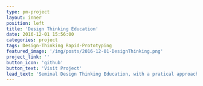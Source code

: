 ```yaml
---
type: pm-project
layout: inner
position: left
title: 'Design Thinking Education'
date: 2016-12-01 15:56:00
categories: project
tags: Design-Thinking Rapid-Prototyping 
featured_image: '/img/posts/2016-12-01-DesignThinking.png'
project_link: ''
button_icon: 'github'
button_text: 'Visit Project'
lead_text: 'Seminal Design Thinking Education, with a pratical approach learn the trades of design thinking. Part of a team of 4 people applying the design thinking methodology to 3 different projects (2 weeks, 4 weeks, 8 weeks). Training qualitative research methodologies in approximately 100 interviews per person. Learning various methodologies for ideation and iterating multiple times on prototypes using techniques such as web prototyping, laser cutting and 3D printing for digital & physical products.'
---
```

